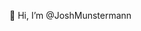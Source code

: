 👋 Hi, I’m @JoshMunstermann

<!---
JoshMunstermann/JoshMunstermann is a ✨ special ✨ repository because its `README.md` (this file) appears on your GitHub profile.
You can click the Preview link to take a look at your changes.
--->
